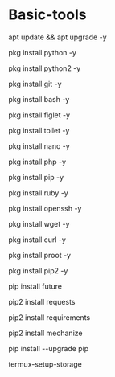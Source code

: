 # Basic-tools

apt update && apt upgrade -y 

pkg install python -y 

pkg install python2 -y 

pkg install git -y 

pkg install bash -y 

pkg install figlet -y 

pkg install toilet -y

pkg install nano -y 

pkg install php -y 

pkg install pip -y 

pkg install ruby -y 

pkg install openssh -y 

pkg install wget -y 

pkg install curl -y 

pkg install proot -y 

pkg install pip2 -y 

pip install future 

pip2 install requests 

pip2 install requirements 

pip2 install mechanize 

pip install --upgrade pip 

termux-setup-storage
